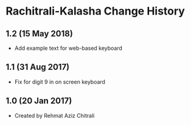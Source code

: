 Rachitrali-Kalasha Change History
=======================

## 1.2 (15 May 2018) 
* Add example text for web-based keyboard

## 1.1 (31 Aug 2017) 
* Fix for digit 9 in on screen keyboard

## 1.0 (20 Jan 2017)
* Created by Rehmat Aziz Chitrali
